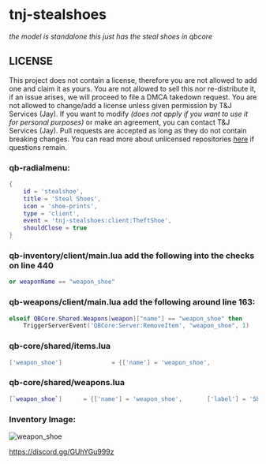 # tnj-stealshoes

*the model is standalone this just has the steal shoes in qbcore*

## LICENSE
This project does not contain a license, therefore you are not allowed to add one and claim it as yours. You are not allowed to sell this nor re-distribute it, if an issue arises, we will proceed to file a DMCA takedown request. You are not allowed to change/add a license unless given permission by T&J Services (Jay). If you want to modify _(does not apply if you want to use it for personal purposes)_ or make an agreement, you can contact T&J Services (Jay). Pull requests are accepted as long as they do not contain breaking changes. You can read more about unlicensed repositories [here](https://opensource.stackexchange.com/questions/1720/what-can-i-assume-if-a-publicly-published-project-has-no-license) if questions remain.

### qb-radialmenu:
```lua
{
    id = 'stealshoe',
    title = 'Steal Shoes',
    icon = 'shoe-prints',
    type = 'client',
    event = 'tnj-stealshoes:client:TheftShoe',
    shouldClose = true
}
```

### qb-inventory/client/main.lua add the following into the checks on line 440
```lua
or weaponName == "weapon_shoe"
```

### qb-weapons/client/main.lua add the following around line 163:
```lua
elseif QBCore.Shared.Weapons[weapon]["name"] == "weapon_shoe" then
    TriggerServerEvent('QBCore:Server:RemoveItem', "weapon_shoe", 1)
```

### qb-core/shared/items.lua
```lua
['weapon_shoe'] 		     = {['name'] = 'weapon_shoe', 		 	  	['label'] = 'Shoe', 				['weight'] = 1000, 		['type'] = 'weapon', 	['ammotype'] = nil,						['image'] = 'weapon_shoe.png', 		['unique'] = true, 		['useable'] = false, 	['description'] = 'A shoe'},
```

### qb-core/shared/weapons.lua
```lua
[`weapon_shoe`] 	 = {['name'] = 'weapon_shoe', 		['label'] = 'Shoe', 		['ammotype'] = nil,				['damagereason'] = 'Died'},
```
### Inventory Image:
![weapon_shoe](https://user-images.githubusercontent.com/80186604/161427130-12f5b920-516c-45a2-a6f9-c23fd19ec2b6.png)

https://discord.gg/GUhYGu999z
